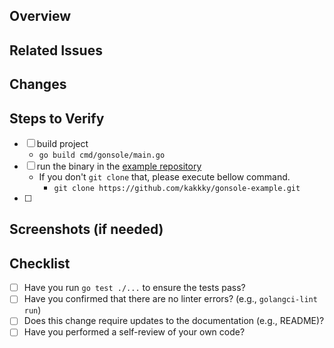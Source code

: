 ## Overview

<!-- Describe the purpose and overview of this PR concisely. -->


## Related Issues

<!-- If there are any related issues, link them here. -->
<!-- e.g., hogehoge #123 -->


## Changes

<!-- Describe the specific changes you made. -->
<!-- - [ ] Change 1 -->
<!-- - [ ] Change 2 -->


## Steps to Verify 

<!-- Describe how to test the changes. -->
<!-- e.g., Start `gonsole` and run `my_pkg.MyFunc()` to... -->

- [ ] build project 
    - `go build cmd/gonsole/main.go ` 
- [ ] run the binary in the [example repository](https://github.com/kakkky/gonsole-example)
    - If you don't `git clone` that, please execute bellow command.
        - `git clone https://github.com/kakkky/gonsole-example.git`
- [ ] 

## Screenshots (if needed)

<!-- If there are visual changes, such as UI modifications, please attach screenshots. -->


## Checklist

- [ ] Have you run `go test ./...` to ensure the tests pass?
- [ ] Have you confirmed that there are no linter errors? (e.g., `golangci-lint run`)
- [ ] Does this change require updates to the documentation (e.g., README)?
- [ ] Have you performed a self-review of your own code?